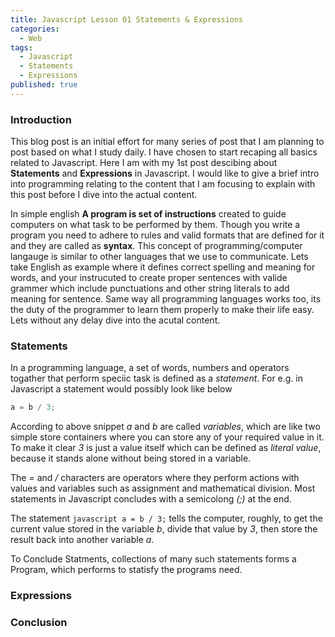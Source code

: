 ```yaml
---
title: Javascript Lesson 01 Statements & Expressions
categories:
  - Web
tags:
  - Javascript
  - Statements
  - Expressions
published: true
---
```

### **Introduction**
This blog post is an initial effort for many series of post that I am planning to post based on what I study daily. I have chosen to start recaping all basics related to Javascript. Here I am with my 1st post descibing about **Statements** and **Expressions** in Javascript. I would like to give a brief intro into programming relating to the content that I am focusing to explain with this post before I dive into the actual content. 

In simple english **A program is set of instructions** created to guide computers on what task to be performed by them. Though you write a program you need to adhere to rules and valid formats that are defined for it and they are called as **syntax**. This concept of programming/computer langauge is similar to other languages that we use to communicate. Lets take English as example where it defines correct spelling and meaning for words, and your instrucuted to create proper sentences with valide grammer which include punctuations and other string literals to add meaning for sentence. Same way all programming languages works too, its the duty of the programmer to learn them properly to make their life easy. Lets without any delay dive into the acutal content.

### **Statements**
In a programming language, a set of words, numbers and operators togather that perform speciic task is defined as a _statement_. For e.g. in Javascript a statement would possibly look like below 

```javascript
a = b / 3;
```

According to above snippet _a_ and _b_ are called _variables_, which are like two simple store containers where you can store any of your required value in it. To make it clear _3_ is just a value itself which can be defined as _literal value_, because it stands alone without being stored in a variable.

The _=_ and _/_ characters are operators where they perform actions with values and variables such as assignment and mathematical division. Most statements in Javascript concludes with a semicolong _(;)_ at the end. 

The statement ```javascript a = b / 3;``` tells the computer, roughly, to get the current value stored in the variable _b_, divide that value by _3_, then store the result back into another variable _a_.

To Conclude Statments, collections of many such statements forms a Program, which performs to statisfy the programs need.

### **Expressions**


### **Conclusion**
